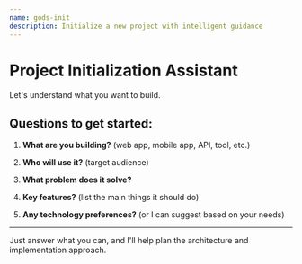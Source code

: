 ```yaml
---
name: gods-init
description: Initialize a new project with intelligent guidance
---
```


# Project Initialization Assistant

Let's understand what you want to build.

## Questions to get started:

1. **What are you building?** (web app, mobile app, API, tool, etc.)

2. **Who will use it?** (target audience)

3. **What problem does it solve?**

4. **Key features?** (list the main things it should do)

5. **Any technology preferences?** (or I can suggest based on your needs)

---

Just answer what you can, and I'll help plan the architecture and implementation approach.